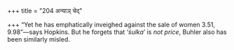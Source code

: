 +++
title = "204 अन्याञ् चेद्"

+++
“Yet he has emphatically inveighed against the sale of women 3.51,
9.98”—says Hopkins. But he forgets that ‘*śulka*’ is *not price*, Buhler
also has been similarly misled.


